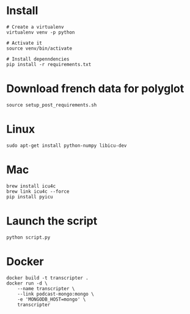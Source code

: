 # Install
```
# Create a virtualenv
virtualenv venv -p python

# Activate it
source venv/bin/activate

# Install depenndencies
pip install -r requirements.txt
```

# Download french data for polyglot
```
source setup_post_requirements.sh
```

# Linux
```
sudo apt-get install python-numpy libicu-dev
```

# Mac
```
brew install icu4c
brew link icu4c --force
pip install pyicu
```

# Launch the script
```
python script.py
```

# Docker
```
docker build -t transcripter .
docker run -d \
    --name transcripter \
    --link podcast-mongo:mongo \
    -e 'MONGODB_HOST=mongo' \
    transcripter
```